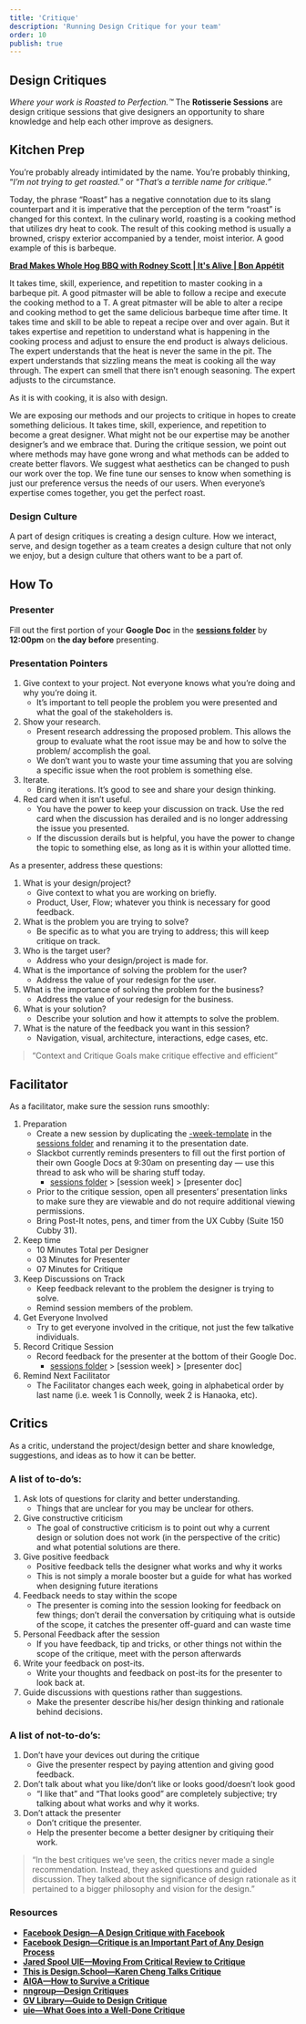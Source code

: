 ```yaml
---
title: 'Critique'
description: 'Running Design Critique for your team'
order: 10
publish: true
---
```


## Design Critiques

_Where your work is Roasted to Perfection.™️_
The **Rotisserie Sessions** are design critique sessions that give designers an opportunity to share knowledge and help each other improve as designers.

## Kitchen Prep

You’re probably already intimidated by the name. You’re probably thinking, “_I’m not trying to get roasted._” or “_That’s a terrible name for critique.”_

Today, the phrase “Roast” has a negative connotation due to its slang counterpart and it is imperative that the perception of the term “roast” is changed for this context. In the culinary world, roasting is a cooking method that utilizes dry heat to cook. The result of this cooking method is usually a browned, crispy exterior accompanied by a tender, moist interior. A good example of this is barbeque.

**[Brad Makes Whole Hog BBQ with Rodney Scott | It's Alive | Bon Appétit](https://www.youtube.com/watch?v=v0e9MS26QmA)**

It takes time, skill, experience, and repetition to master cooking in a barbeque pit. A good pitmaster will be able to follow a recipe and execute the cooking method to a T. A great pitmaster will be able to alter a recipe and cooking method to get the same delicious barbeque time after time. It takes time and skill to be able to repeat a recipe over and over again. But it takes expertise and repetition to understand what is happening in the cooking process and adjust to ensure the end product is always delicious. The expert understands that the heat is never the same in the pit. The expert understands that sizzling means the meat is cooking all the way through. The expert can smell that there isn’t enough seasoning. The expert adjusts to the circumstance.

As it is with cooking, it is also with design.

We are exposing our methods and our projects to critique in hopes to create something delicious. It takes time, skill, experience, and repetition to become a great designer. What might not be our expertise may be another designer’s and we embrace that. During the critique session, we point out where methods may have gone wrong and what methods can be added to create better flavors. We suggest what aesthetics can be changed to push our work over the top. We fine tune our senses to know when something is just our preference versus the needs of our users. When everyone’s expertise comes together, you get the perfect roast.

### Design Culture

A part of design critiques is creating a design culture. How we interact, serve, and design together as a team creates a design culture that not only we enjoy, but a design culture that others want to be a part of.

## How To

### Presenter

Fill out the first portion of your **Google Doc** in the **[sessions folder](https://drive.google.com/open?id=116aLZ08AySaz6hKS7CZsKgjD1jzAsnl5)** by **12:00pm** on **the day before** presenting.

### Presentation Pointers

1. Give context to your project. Not everyone knows what you’re doing and why you’re doing it.
    - It’s important to tell people the problem you were presented and what the goal of the stakeholders is.
1. Show your research.
    - Present research addressing the proposed problem. This allows the group to evaluate what the root issue may be and how to solve the problem/ accomplish the goal.
    - We don’t want you to waste your time assuming that you are solving a specific issue when the root problem is something else.
1. Iterate.
    - Bring iterations. It’s good to see and share your design thinking.
1. Red card when it isn’t useful.
    - You have the power to keep your discussion on track. Use the red card when the discussion has derailed and is no longer addressing the issue you presented.
    - If the discussion derails but is helpful, you have the power to change the topic to something else, as long as it is within your allotted time.

As a presenter, address these questions:

1. What is your design/project?
    - Give context to what you are working on briefly.
    - Product, User, Flow; whatever you think is necessary for good feedback.
1. What is the problem you are trying to solve?
    - Be specific as to what you are trying to address; this will keep critique on track.
1. Who is the target user?
    - Address who your design/project is made for.
1. What is the importance of solving the problem for the user?
    - Address the value of your redesign for the user.
1. What is the importance of solving the problem for the business?
    - Address the value of your redesign for the business.
1. What is your solution?
    - Describe your solution and how it attempts to solve the problem.
1. What is the nature of the feedback you want in this session?
    - Navigation, visual, architecture, interactions, edge cases, etc.

> “Context and Critique Goals make critique effective and efficient”

## Facilitator

As a facilitator, make sure the session runs smoothly:

1.  Preparation
    -   Create a new session by duplicating the [-week-template](https://drive.google.com/open?id=1vCvNwEVjFPHbFJ4P2EOgJCWkAOG_bi4b) in the [sessions folder](https://drive.google.com/open?id=116aLZ08AySaz6hKS7CZsKgjD1jzAsnl5) and renaming it to the presentation date.
    -   Slackbot currently reminds presenters to fill out the first portion of their own Google Docs at 9:30am on presenting day — use this thread to ask who will be sharing stuff today.
        -   [sessions folder](https://drive.google.com/open?id=116aLZ08AySaz6hKS7CZsKgjD1jzAsnl5) > [session week] > [presenter doc]
    -   Prior to the critique session, open all presenters’ presentation links to make sure they are viewable and do not require additional viewing permissions.
    -   Bring Post-It notes, pens, and timer from the UX Cubby (Suite 150 Cubby 31).
1.  Keep time
    -   10 Minutes Total per Designer
    -   03 Minutes for Presenter
    -   07 Minutes for Critique
1.  Keep Discussions on Track
    -   Keep feedback relevant to the problem the designer is trying to solve.
    -   Remind session members of the problem.
1.  Get Everyone Involved
    -   Try to get everyone involved in the critique, not just the few talkative individuals.
1.  Record Critique Session
    -   Record feedback for the presenter at the bottom of their Google Doc.
        -   [sessions folder](https://drive.google.com/open?id=116aLZ08AySaz6hKS7CZsKgjD1jzAsnl5) > [session week] > [presenter doc]
1.  Remind Next Facilitator
    -   The Facilitator changes each week, going in alphabetical order by last name (i.e. week 1 is Connolly, week 2 is Hanaoka, etc).

## Critics

As a critic, understand the project/design better and share knowledge, suggestions, and ideas as to how it can be better.

### A list of to-do’s:

1. Ask lots of questions for clarity and better understanding.
    - Things that are unclear for you may be unclear for others.
2. Give constructive criticism
    - The goal of constructive criticism is to point out why a current design or solution does not work (in the perspective of the critic) and what potential solutions are there.
3. Give positive feedback
    - Positive feedback tells the designer what works and why it works
    - This is not simply a morale booster but a guide for what has worked when designing future iterations
4. Feedback needs to stay within the scope
    - The presenter is coming into the session looking for feedback on few things; don’t derail the conversation by critiquing what is outside of the scope, it catches the presenter off-guard and can waste time
5. Personal Feedback after the session
    - If you have feedback, tip and tricks, or other things not within the scope of the critique, meet with the person afterwards
6. Write your feedback on post-its.
    - Write your thoughts and feedback on post-its for the presenter to look back at.
7. Guide discussions with questions rather than suggestions.
    - Make the presenter describe his/her design thinking and rationale behind decisions.

### A list of not-to-do’s:

1. Don’t have your devices out during the critique
    - Give the presenter respect by paying attention and giving good feedback.
2. Don’t talk about what you like/don’t like or looks good/doesn’t look good
    - “I like that” and “That looks good” are completely subjective; try talking about what works and why it works.
3. Don’t attack the presenter
    - Don’t critique the presenter.
    - Help the presenter become a better designer by critiquing their work.

> “In the best critiques we’ve seen, the critics never made a single recommendation. Instead, they asked questions and guided discussion. They talked about the significance of design rationale as it pertained to a bigger philosophy and vision for the design.”

### Resources

-   **[Facebook Design—A Design Critique with Facebook](https://medium.com/facebook-design/a-design-critique-with-facebook-c2a910e84de9)**
-   **[Facebook Design—Critique is an Important Part of Any Design Process](https://medium.com/facebook-design/critique-is-an-important-part-of-any-design-process-whether-you-work-as-part-of-a-team-or-solo-ef3dcb299ce3)**
-   **[Jared Spool UIE—Moving From Critical Review to Critique](https://archive.uie.com/brainsparks/2011/10/27/moving-from-critical-review-to-critique/)**
-   **[This is Design.School—Karen Cheng Talks Critique](http://www.thisisdesign.school/yr02-ep11-karen-cheng/)**
-   **[AIGA—How to Survive a Critique](https://www.aiga.org/how-to-survive-a-critique)**
-   **[nngroup—Design Critiques](https://www.nngroup.com/articles/design-critiques/)**
-   **[GV Library—Guide to Design Critique](https://library.gv.com/guide-to-design-critique-86ebf499bed5)**
-   **[uie—What Goes into a Well-Done Critique](https://articles.uie.com/critique/)**
